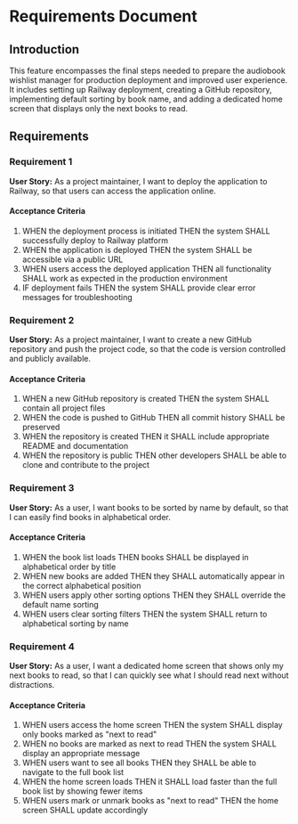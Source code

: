 # Requirements Document

## Introduction

This feature encompasses the final steps needed to prepare the audiobook wishlist manager for production deployment and improved user experience. It includes setting up Railway deployment, creating a GitHub repository, implementing default sorting by book name, and adding a dedicated home screen that displays only the next books to read.

## Requirements

### Requirement 1

**User Story:** As a project maintainer, I want to deploy the application to Railway, so that users can access the application online.

#### Acceptance Criteria

1. WHEN the deployment process is initiated THEN the system SHALL successfully deploy to Railway platform
2. WHEN the application is deployed THEN the system SHALL be accessible via a public URL
3. WHEN users access the deployed application THEN all functionality SHALL work as expected in the production environment
4. IF deployment fails THEN the system SHALL provide clear error messages for troubleshooting

### Requirement 2

**User Story:** As a project maintainer, I want to create a new GitHub repository and push the project code, so that the code is version controlled and publicly available.

#### Acceptance Criteria

1. WHEN a new GitHub repository is created THEN the system SHALL contain all project files
2. WHEN the code is pushed to GitHub THEN all commit history SHALL be preserved
3. WHEN the repository is created THEN it SHALL include appropriate README and documentation
4. WHEN the repository is public THEN other developers SHALL be able to clone and contribute to the project

### Requirement 3

**User Story:** As a user, I want books to be sorted by name by default, so that I can easily find books in alphabetical order.

#### Acceptance Criteria

1. WHEN the book list loads THEN books SHALL be displayed in alphabetical order by title
2. WHEN new books are added THEN they SHALL automatically appear in the correct alphabetical position
3. WHEN users apply other sorting options THEN they SHALL override the default name sorting
4. WHEN users clear sorting filters THEN the system SHALL return to alphabetical sorting by name

### Requirement 4

**User Story:** As a user, I want a dedicated home screen that shows only my next books to read, so that I can quickly see what I should read next without distractions.

#### Acceptance Criteria

1. WHEN users access the home screen THEN the system SHALL display only books marked as "next to read"
2. WHEN no books are marked as next to read THEN the system SHALL display an appropriate message
3. WHEN users want to see all books THEN they SHALL be able to navigate to the full book list
4. WHEN the home screen loads THEN it SHALL load faster than the full book list by showing fewer items
5. WHEN users mark or unmark books as "next to read" THEN the home screen SHALL update accordingly